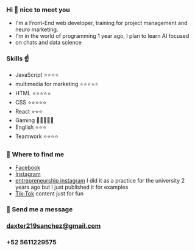 ### Hi 👋 nice to meet you

- I'm a Front-End web developer, training for project management and neuro marketing.
- I'm in the world of programming 1 year ago, I plan to learn AI focused 
- on chats and data science

### Skills ☝️ 
 - JavaScript  ⭐⭐⭐⭐
 - multimedia for marketing ⭐⭐⭐⭐⭐
 - HTML   ⭐⭐⭐⭐⭐
 - CSS ⭐⭐⭐⭐⭐
 - React ⭐⭐⭐
 - Gaming 👾👾👾👾👾
 - English ⭐⭐⭐
 - Teamwork ⭐⭐⭐⭐

### 🔴 Where to find me

 - [Facebook]()
 - [Instagram](https://www.instagram.com/gibranyahel)
 - [entrepreneurship instagram](https://www.instagram.com/across_cloth) I did it as a practice for the university 2 years ago but I just published it for examples
 - [Tik-Tok](https://www.tiktok.com/@im_gibee?is_from_webapp=1&sender_device=pc) content just for fun
 ### 🚀 Send me a message 
 ### daxter219sanchez@gmail.com
 ### +52 5611229575
